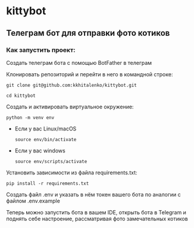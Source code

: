 # kittybot
## Телеграм бот для отправки фото котиков

### Как запустить проект:

Создать телеграм бота с помощью BotFather в телеграм

Клонировать репозиторий и перейти в него в командной строке:

```
git clone git@github.com:kkhitalenko/kittybot.git
```

```
cd kittybot
```

Cоздать и активировать виртуальное окружение:

```
python -m venv env
```

* Если у вас Linux/macOS

    ```
    source env/bin/activate
    ```

* Если у вас windows

    ```
    source env/scripts/activate
    ```

Установить зависимости из файла requirements.txt:

```
pip install -r requirements.txt
```

Создать файл .env и указать в нём токен вашего бота по аналогии с файлом .env.example

Теперь можно запустить бота в вашем IDE, открыть бота в Telegram и поднять себе настроение, рассматривая фото замечательных котиков


